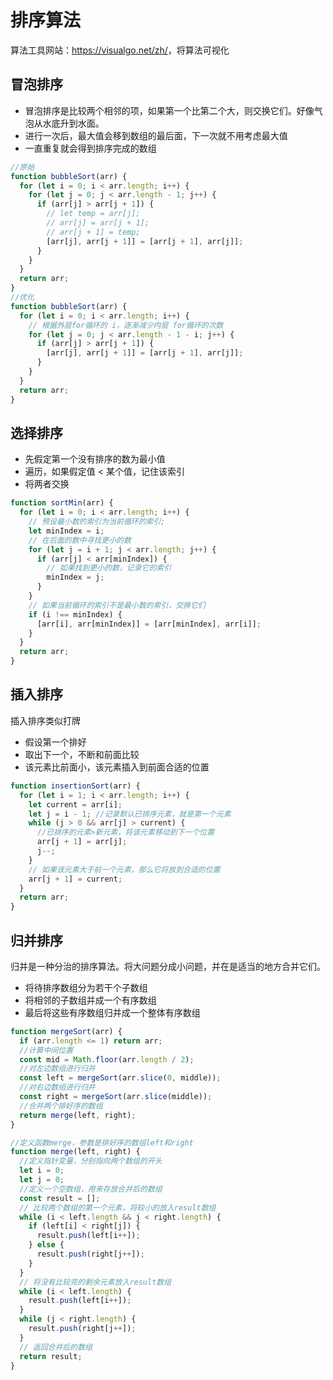 # 排序算法

算法工具网站：<https://visualgo.net/zh/>，将算法可视化

## 冒泡排序

- 冒泡排序是比较两个相邻的项，如果第一个比第二个大，则交换它们。好像气泡从水底升到水面。
- 进行一次后，最大值会移到数组的最后面，下一次就不用考虑最大值
- 一直重复就会得到排序完成的数组

```js
//原始
function bubbleSort(arr) {
  for (let i = 0; i < arr.length; i++) {
    for (let j = 0; j < arr.length - 1; j++) {
      if (arr[j] > arr[j + 1]) {
        // let temp = arr[j];
        // arr[j] = arr[j + 1];
        // arr[j + 1] = temp;
        [arr[j], arr[j + 1]] = [arr[j + 1], arr[j]];
      }
    }
  }
  return arr;
}
//优化
function bubbleSort(arr) {
  for (let i = 0; i < arr.length; i++) {
    // 根据外层for循环的 i，逐渐减少内层 for循环的次数
    for (let j = 0; j < arr.length - 1 - i; j++) {
      if (arr[j] > arr[j + 1]) {
        [arr[j], arr[j + 1]] = [arr[j + 1], arr[j]];
      }
    }
  }
  return arr;
}
```

## 选择排序

- 先假定第一个没有排序的数为最小值
- 遍历，如果假定值 < 某个值，记住该索引
- 将两者交换

```js
function sortMin(arr) {
  for (let i = 0; i < arr.length; i++) {
    // 预设最小数的索引为当前循环的索引;
    let minIndex = i;
    // 在后面的数中寻找更小的数
    for (let j = i + 1; j < arr.length; j++) {
      if (arr[j] < arr[minIndex]) {
        // 如果找到更小的数，记录它的索引
        minIndex = j;
      }
    }
    // 如果当前循环的索引不是最小数的索引，交换它们
    if (i !== minIndex) {
      [arr[i], arr[minIndex]] = [arr[minIndex], arr[i]];
    }
  }
  return arr;
}
```

## 插入排序

插入排序类似打牌

- 假设第一个排好
- 取出下一个，不断和前面比较
- 该元素比前面小，该元素插入到前面合适的位置

```js
function insertionSort(arr) {
  for (let i = 1; i < arr.length; i++) {
    let current = arr[i];
    let j = i - 1; //记录默认已排序元素，就是第一个元素
    while (j > 0 && arr[j] > current) {
      //已排序的元素>新元素，将该元素移动到下一个位置
      arr[j + 1] = arr[j];
      j--;
    }
    // 如果该元素大于前一个元素，那么它将放到合适的位置
    arr[j + 1] = current;
  }
  return arr;
}
```

## 归并排序

归并是一种分治的排序算法。将大问题分成小问题，并在是适当的地方合并它们。

- 将待排序数组分为若干个子数组
- 将相邻的子数组并成一个有序数组
- 最后将这些有序数组归并成一个整体有序数组

```js
function mergeSort(arr) {
  if (arr.length <= 1) return arr;
  //计算中间位置
  const mid = Math.floor(arr.length / 2);
  //对左边数组进行归并
  const left = mergeSort(arr.slice(0, middle));
  //对右边数组进行归并
  const right = mergeSort(arr.slice(middle));
  //合并两个排好序的数组
  return merge(left, right);
}

//定义函数merge，参数是排好序的数组left和right
function merge(left, right) {
  //定义指针变量，分别指向两个数组的开头
  let i = 0;
  let j = 0;
  //定义一个空数组，用来存放合并后的数组
  const result = [];
  // 比较两个数组的第一个元素，将较小的放入result数组
  while (i < left.length && j < right.length) {
    if (left[i] < right[j]) {
      result.push(left[i++]);
    } else {
      result.push(right[j++]);
    }
  }
  // 将没有比较完的剩余元素放入result数组
  while (i < left.length) {
    result.push(left[i++]);
  }
  while (j < right.length) {
    result.push(right[j++]);
  }
  // 返回合并后的数组
  return result;
}
```
